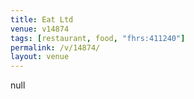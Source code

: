 ```yaml
---
title: Eat Ltd
venue: v14874
tags: [restaurant, food, "fhrs:411240"]
permalink: /v/14874/
layout: venue
---
```

null